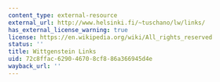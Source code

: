```yaml
---
content_type: external-resource
external_url: http://www.helsinki.fi/~tuschano/lw/links/
has_external_license_warning: true
license: https://en.wikipedia.org/wiki/All_rights_reserved
status: ''
title: Wittgenstein Links
uid: 72c8ffac-6290-4670-8cf8-86a366945d4e
wayback_url: ''
---
```

